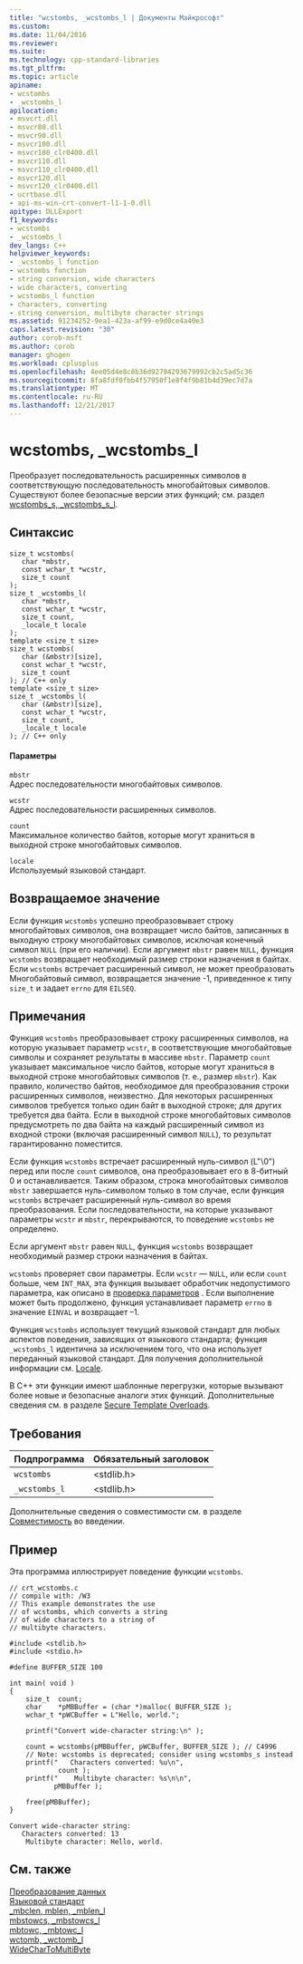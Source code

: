 ```yaml
---
title: "wcstombs, _wcstombs_l | Документы Майкрософт"
ms.custom: 
ms.date: 11/04/2016
ms.reviewer: 
ms.suite: 
ms.technology: cpp-standard-libraries
ms.tgt_pltfrm: 
ms.topic: article
apiname:
- wcstombs
- _wcstombs_l
apilocation:
- msvcrt.dll
- msvcr80.dll
- msvcr90.dll
- msvcr100.dll
- msvcr100_clr0400.dll
- msvcr110.dll
- msvcr110_clr0400.dll
- msvcr120.dll
- msvcr120_clr0400.dll
- ucrtbase.dll
- api-ms-win-crt-convert-l1-1-0.dll
apitype: DLLExport
f1_keywords:
- wcstombs
- _wcstombs_l
dev_langs: C++
helpviewer_keywords:
- _wcstombs_l function
- wcstombs function
- string conversion, wide characters
- wide characters, converting
- wcstombs_l function
- characters, converting
- string conversion, multibyte character strings
ms.assetid: 91234252-9ea1-423a-af99-e9d0ce4a40e3
caps.latest.revision: "30"
author: corob-msft
ms.author: corob
manager: ghogen
ms.workload: cplusplus
ms.openlocfilehash: 4ee05d4e8c8b36d92794293679992cb2c5ad5c36
ms.sourcegitcommit: 8fa8fdf0fbb4f57950f1e8f4f9b81b4d39ec7d7a
ms.translationtype: MT
ms.contentlocale: ru-RU
ms.lasthandoff: 12/21/2017
---
```

# <a name="wcstombs-wcstombsl"></a>wcstombs, _wcstombs_l
Преобразует последовательность расширенных символов в соответствующую последовательность многобайтовых символов. Существуют более безопасные версии этих функций; см. раздел [wcstombs_s, _wcstombs_s_l](../../c-runtime-library/reference/wcstombs-s-wcstombs-s-l.md).  
  
## <a name="syntax"></a>Синтаксис  
  
```  
size_t wcstombs(  
   char *mbstr,  
   const wchar_t *wcstr,  
   size_t count   
);  
size_t _wcstombs_l(  
   char *mbstr,  
   const wchar_t *wcstr,  
   size_t count,  
   _locale_t locale  
);  
template <size_t size>  
size_t wcstombs(  
   char (&mbstr)[size],  
   const wchar_t *wcstr,  
   size_t count   
); // C++ only  
template <size_t size>  
size_t _wcstombs_l(  
   char (&mbstr)[size],  
   const wchar_t *wcstr,  
   size_t count,  
   _locale_t locale  
); // C++ only  
```  
  
#### <a name="parameters"></a>Параметры  
 `mbstr`  
 Адрес последовательности многобайтовых символов.  
  
 `wcstr`  
 Адрес последовательности расширенных символов.  
  
 `count`  
 Максимальное количество байтов, которые могут храниться в выходной строке многобайтовых символов.  
  
 `locale`  
 Используемый языковой стандарт.  
  
## <a name="return-value"></a>Возвращаемое значение  
 Если функция `wcstombs` успешно преобразовывает строку многобайтовых символов, она возвращает число байтов, записанных в выходную строку многобайтовых символов, исключая конечный символ `NULL` (при его наличии). Если аргумент `mbstr` равен `NULL`, функция `wcstombs` возвращает необходимый размер строки назначения в байтах. Если `wcstombs` встречает расширенный символ, не может преобразовать Многобайтовый символ, возвращается значение -1, приведенное к типу `size_t` и задает `errno` для `EILSEQ`.  
  
## <a name="remarks"></a>Примечания  
 Функция `wcstombs` преобразовывает строку расширенных символов, на которую указывает параметр `wcstr`, в соответствующие многобайтовые символы и сохраняет результаты в массиве `mbstr`. Параметр `count` указывает максимальное число байтов, которые могут храниться в выходной строке многобайтовых символов (т. е., размер `mbstr`). Как правило, количество байтов, необходимое для преобразования строки расширенных символов, неизвестно. Для некоторых расширенных символов требуется только один байт в выходной строке; для других требуется два байта. Если в выходной строке многобайтовых символов предусмотреть по два байта на каждый расширенный символ из входной строки (включая расширенный символ `NULL`), то результат гарантированно поместится.  
  
 Если функция `wcstombs` встречает расширенный нуль-символ (L"\0") перед или после `count` символов, она преобразовывает его в 8-битный 0 и останавливается. Таким образом, строка многобайтовых символов `mbstr` завершается нуль-символом только в том случае, если функция `wcstombs` встречает расширенный нуль-символ во время преобразования. Если последовательности, на которые указывают параметры `wcstr` и `mbstr`, перекрываются, то поведение `wcstombs` не определено.  
  
 Если аргумент `mbstr` равен `NULL`, функция `wcstombs` возвращает необходимый размер строки назначения в байтах.  
  
 `wcstombs` проверяет свои параметры. Если `wcstr` — `NULL`, или если `count` больше, чем `INT_MAX`, эта функция вызывает обработчик недопустимого параметра, как описано в [проверка параметров](../../c-runtime-library/parameter-validation.md) . Если выполнение может быть продолжено, функция устанавливает параметр `errno` в значение `EINVAL` и возвращает –1.  
  
 Функция `wcstombs` использует текущий языковой стандарт для любых аспектов поведения, зависящих от языкового стандарта; функция `_wcstombs_l` идентична за исключением того, что она использует переданный языковой стандарт. Для получения дополнительной информации см. [Locale](../../c-runtime-library/locale.md).  
  
 В C++ эти функции имеют шаблонные перегрузки, которые вызывают более новые и безопасные аналоги этих функций. Дополнительные сведения см. в разделе [Secure Template Overloads](../../c-runtime-library/secure-template-overloads.md).  
  
## <a name="requirements"></a>Требования  
  
|Подпрограмма|Обязательный заголовок|  
|-------------|---------------------|  
|`wcstombs`|\<stdlib.h>|  
|`_wcstombs_l`|\<stdlib.h>|  
  
 Дополнительные сведения о совместимости см. в разделе [Совместимость](../../c-runtime-library/compatibility.md) во введении.  
  
## <a name="example"></a>Пример  
 Эта программа иллюстрирует поведение функции `wcstombs`.  
  
```  
// crt_wcstombs.c  
// compile with: /W3  
// This example demonstrates the use  
// of wcstombs, which converts a string  
// of wide characters to a string of   
// multibyte characters.  
  
#include <stdlib.h>  
#include <stdio.h>  
  
#define BUFFER_SIZE 100  
  
int main( void )  
{  
    size_t  count;  
    char    *pMBBuffer = (char *)malloc( BUFFER_SIZE );  
    wchar_t *pWCBuffer = L"Hello, world.";  
  
    printf("Convert wide-character string:\n" );  
  
    count = wcstombs(pMBBuffer, pWCBuffer, BUFFER_SIZE ); // C4996  
    // Note: wcstombs is deprecated; consider using wcstombs_s instead  
    printf("   Characters converted: %u\n",  
            count );  
    printf("    Multibyte character: %s\n\n",  
           pMBBuffer );  
  
    free(pMBBuffer);  
}  
```  
  
```Output  
Convert wide-character string:  
   Characters converted: 13  
    Multibyte character: Hello, world.  
```  
  
## <a name="see-also"></a>См. также  
 [Преобразование данных](../../c-runtime-library/data-conversion.md)   
 [Языковой стандарт](../../c-runtime-library/locale.md)   
 [_mbclen, mblen, _mblen_l](../../c-runtime-library/reference/mbclen-mblen-mblen-l.md)   
 [mbstowcs, _mbstowcs_l](../../c-runtime-library/reference/mbstowcs-mbstowcs-l.md)   
 [mbtowc, _mbtowc_l](../../c-runtime-library/reference/mbtowc-mbtowc-l.md)   
 [wctomb, _wctomb_l](../../c-runtime-library/reference/wctomb-wctomb-l.md)   
 [WideCharToMultiByte](http://msdn.microsoft.com/library/windows/desktop/dd374130)